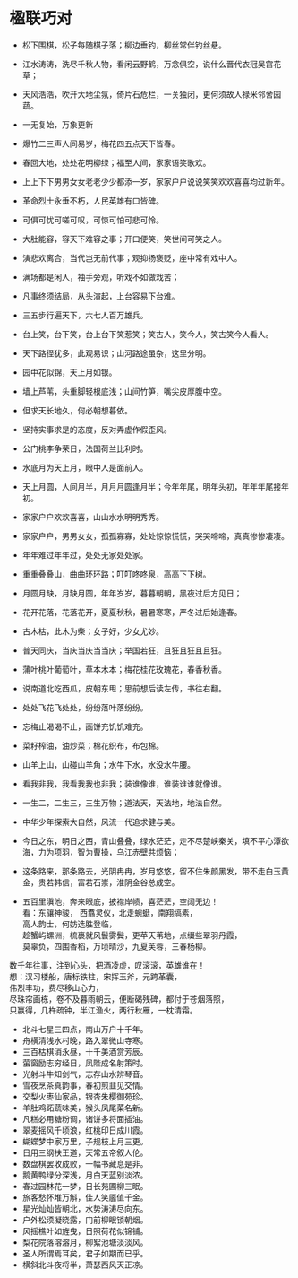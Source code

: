 # 楹联巧对

- 松下围棋，松子每随棋子落；柳边垂钓，柳丝常伴钓丝悬。
- 江水涛涛，洗尽千秋人物，看闲云野鹤，万念俱空，说什么晋代衣冠吴宫花草；
- 天风浩浩，吹开大地尘氛，倚片石危栏，一关独闭，更何须故人禄米邻舍园蔬。
- 一无复始，万象更新
- 爆竹二三声人间易岁，梅花四五点天下皆春。
- 春回大地，处处花明柳绿；福至人间，家家语笑歌欢。
- 上上下下男男女女老老少少都添一岁，家家户户说说笑笑欢欢喜喜均过新年。
- 革命烈士永垂不朽，人民英雄有口皆碑。
- 可俱可忧可嗟可叹，可惊可怕可悲可怜。
- 大肚能容，容天下难容之事；开口便笑，笑世间可笑之人。
- 演悲欢离合，当代岂无前代事；观抑扬褒贬，座中常有戏中人。
- 满场都是闲人，袖手旁观，听戏不如做戏苦；
- 凡事终须结局，从头演起，上台容易下台难。
- 三五步行遍天下，六七人百万雄兵。
- 台上笑，台下笑，台上台下笑惹笑；笑古人，笑今人，笑古笑今人看人。
- 天下路径犹多，此观易识；山河路途虽杂，这里分明。
- 园中花似锦，天上月如银。
- 墙上芦苇，头重脚轻根底浅；山间竹笋，嘴尖皮厚腹中空。
- 但求天长地久，何必朝想暮依。
- 坚持实事求是的态度，反对弄虚作假歪风。
- 公门桃李争荣日，法国荷兰比利时。
- 水底月为天上月，眼中人是面前人。
- 天上月圆，人间月半，月月月圆逢月半；今年年尾，明年头初，年年年尾接年初。
- 家家户户欢欢喜喜，山山水水明明秀秀。
- 家家户户，男男女女，孤孤寡寡，处处惊惊慌慌，哭哭啼啼，真真惨惨凄凄。
- 年年难过年年过，处处无家处处家。
- 重重叠叠山，曲曲环环路；叮叮咚咚泉，高高下下树。
- 月圆月缺，月缺月圆，年年岁岁，暮暮朝朝，黑夜过后方见日；
- 花开花落，花落花开，夏夏秋秋，暑暑寒寒，严冬过后始逢春。
- 古木枯，此木为柴；女子好，少女尤妙。
- 普天同庆，当庆当庆当当庆；举国若狂，且狂且狂且且狂。
- 蒲叶桃叶葡萄叶，草本木本；梅花桂花玫瑰花，春香秋香。
- 说南道北吃西瓜，皮朝东甩；思前想后读左传，书往右翻。
- 处处飞花飞处处，纷纷落叶落纷纷。
- 忘梅止渴渴不止，画饼充饥饥难充。
- 菜籽榨油，油炒菜；棉花织布，布包棉。
- 山羊上山，山碰山羊角；水牛下水，水没水牛腰。
- 看我非我，我看我我也非我；装谁像谁，谁装谁谁就像谁。
- 一生二，二生三，三生万物；道法天，天法地，地法自然。
- 中华少年探索大自然，风流一代追求健与美。
- 今日之东，明日之西，青山叠叠，绿水茫茫，走不尽楚峡秦关，填不平心潭欲海，力为项羽，智为曹操，乌江赤壁共烦恼；
- 这条路来，那条路去，光阴冉冉，岁月悠悠，留不住朱颜黑发，带不走白玉黄金，贵若韩信，富若石崇，淮阴金谷总成空。

- 五百里滇池，奔来眼底，披襟岸帻，喜茫茫，空阔无边！  
看：东骧神骏， 西翥灵仪，北走蜿蜓，南翔缟素，  
高人韵士，何妨选胜登临，  
趁蟹屿螺洲，梳裹就风鬟雾鬓，更苹天苇地，点缀些翠羽丹霞，  
莫辜负，四围香稻，万顷晴沙，九夏芙蓉，三春杨柳。    

数千年往事，注到心头，把酒凌虚，叹滚滚，英雄谁在！  
想：汉习楼船，唐标铁柱，宋挥玉斧，元跨革囊，  
伟烈丰功，费尽移山心力，  
尽珠帘画栋，卷不及暮雨朝云，便断碣残碑，都付于苍烟落照，  
只赢得，几杵疏钟，半江渔火，两行秋雁，一枕清霜。
 
- 北斗七星三四点，南山万户十千年。
- 舟横清浅水村晚，路入翠微山寺寒。
- 三百枯棋消永昼，十千美酒赏芳辰。
- 萤窗励志穷经日，凤陛成名射策时。
- 光射斗牛知剑气，志存山水辨琴音。
- 雪夜烹茶真韵事，春初煎韭见交情。
- 交梨火枣仙家品，银杏朱樱御苑珍。
- 羊肚鸡跖蔬味美，猴头凤尾菜名新。
- 凡糕必用糖粉调，诸饼多将面插油。
- 翠麦摇风千顷浪，红桃印日成川霞。
- 蝴蝶梦中家万里，子规枝上月三更。
- 日用三纲扶王道，天常五帝叙人伦。
- 数盘棋罢收成败，一幅书藏息是非。
- 鹅黄鸭绿分深浅，月白天蓝别淡浓。
- 春过园林花一梦，日长苑圃柳三眠。
- 旅客愁怀堆万斛，佳人笑靥值千金。
- 星光灿灿皆朝北，水势涛涛尽向东。
- 户外松须凝晓露，门前柳眼锁朝烟。
- 风摇樵叶如旌曳，日照荷花似锦铺。
- 梨花院落溶溶月，柳絮池塘淡淡风。
- 圣人所谓焉耳矣，君子如期而已乎。
- 横斜北斗夜将半，萧瑟西风天正凉。
